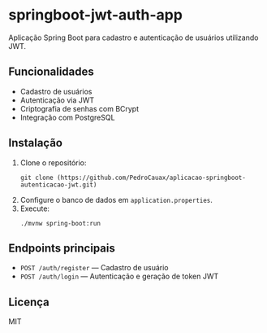 # springboot-jwt-auth-app

Aplicação Spring Boot para cadastro e autenticação de usuários utilizando JWT.

## Funcionalidades
- Cadastro de usuários
- Autenticação via JWT
- Criptografia de senhas com BCrypt
- Integração com PostgreSQL

## Instalação
1. Clone o repositório:
   ```
   git clone (https://github.com/PedroCauax/aplicacao-springboot-autenticacao-jwt.git)
   ```
2. Configure o banco de dados em `application.properties`.
3. Execute:
   ```
   ./mvnw spring-boot:run
   ```

## Endpoints principais
- `POST /auth/register` — Cadastro de usuário
- `POST /auth/login` — Autenticação e geração de token JWT

## Licença
MIT
